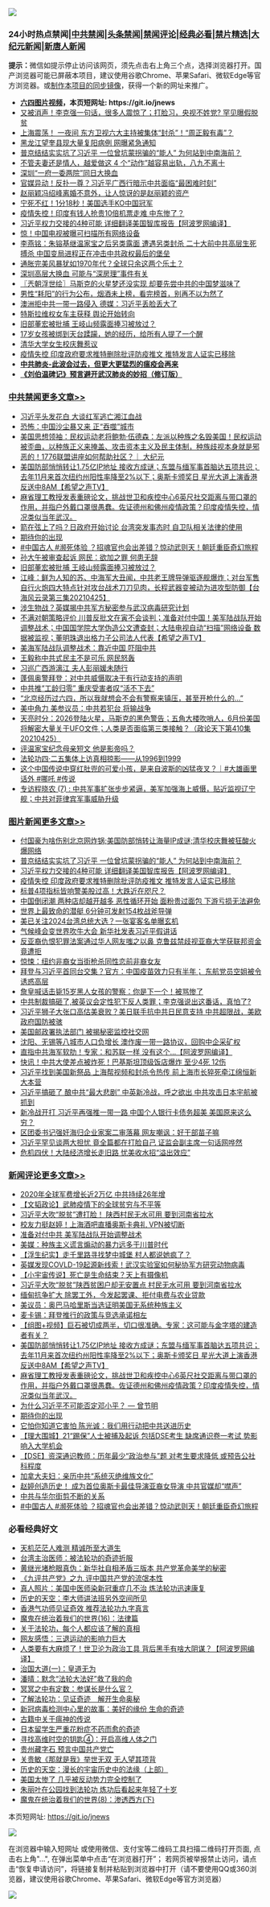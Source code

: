 ![](https://raw.githubusercontent.com/fqnews/bnews/master/64photo/fqnews-qr.jpg)

<div id="tt">
<h3>24小时热点禁闻|<a href="#%E4%B8%AD%E5%85%B1%E7%A6%81%E9%97%BB%E6%9B%B4%E5%A4%9A%E6%96%87%E7%AB%A0">中共禁闻</a>|<a href="#%E5%9B%BE%E7%89%87%E6%96%B0%E9%97%BB%E6%9B%B4%E5%A4%9A%E6%96%87%E7%AB%A0">头条禁闻</a>|<a href="#%E6%96%B0%E9%97%BB%E8%AF%84%E8%AE%BA%E6%9B%B4%E5%A4%9A%E6%96%87%E7%AB%A0">禁闻评论|<a href="#%E5%BF%85%E7%9C%8B%E7%BB%8F%E5%85%B8%E5%A5%BD%E6%96%87">经典必看|<a href="/video.md#%E7%A6%81%E7%89%87%E7%B2%BE%E9%80%89">禁片精选</a>|<a href="https://github.com/fqnews/djy/blob/master/gb/nf1351518.md#1">大纪元新闻</a>|<a href="https://github.com/fqnews/ntdtv/blob/master/gb/prog204.md#1">新唐人新闻</a></h3>
<div><b>提示：</b>微信如提示停止访问该网页，须先点击右上角三个点，选择浏览器打开。国产浏览器可能已屏蔽本项目，建议使用谷歌Chrome、苹果Safari、微软Edge等官方浏览器。或<a href="https://github.com/fqnews/bnews/blob/master/%E5%88%B6%E4%BD%9Cgit%E7%A6%81%E9%97%BB%E9%95%9C%E5%83%8F.md">制作本项目的同步镜像</a>，获得一个新的网址来推广。</div>
<ul>
<li><b><a href="http://d1.bdrive.tk/64.mp4" target="_blank">六四图片视频</a>，本页短网址: https://git.io/jnews</b></li>
<li><a href="/cnnews/20210426/1533770.md">又被消声！李克强一句话，很多人震惊了；打脸习，央视不姓党? 罕见曝假脱贫</a></li>
<li><a href="/comments/20210426/1533737.md">上海震荡！ 一夜间 东方卫视六大主持被集体“封杀”！“周正毅有毒”？</a></li>
<li><a href="/cbnews/20210426/1533684.md">黑龙江望奎县现大量复阳病例 网曝紧急通知</a></li>
<li><a href="/topimagenews/20210426/1533900.md">普京结结实实坑了习近平 一位曾坑蒙拐骗的“能人” 为何站到中南海前？</a></li>
<li><a href="/funmedia/20210426/1533741.md">不管夫妻还是情人，越爱做这 4 个“动作”越容易出轨，八九不离十</a></li>
<li><a href="/cnnews/20210426/1533696.md">深圳“一府一委两院”同日大换血</a></li>
<li><a href="/comments/20210426/1533920.md">官媒异动！反扑一尊？习近平广西行暗示中共面临“最困难时刻”</a></li>
<li><a href="/yule/20210426/1533678.md">赵丽颖冯绍峰离婚不意外，让人惊讶的是赵丽颖的资产</a></li>
<li><a href="/cnnews/20210426/1533816.md">宁死不红！1分18秒！美国选手KO中国冠军</a></li>
<li><a href="/cnnews/20210425/1533618.md">疫情失控！印度有钱人抢贵10倍机票走难 中东惨了？</a></li>
<li><a href="/topimagenews/20210426/1533897.md">习近平权力交接的4种可能 详细翻译美国智库报告【阿波罗网编译】</a></li>
<li><a href="/cnnews/20210426/1533971.md">惊！中国电视被曝可扫描所有网络设备</a></li>
<li><a href="/comments/20210426/1534000.md">李燕铭：朱镕基继温家宝之后另类露面 遭遇另类封杀 二十大前中共高层生死搏杀 中国变局进程正在冲击中共政权最后的堡垒</a></li>
<li><a href="/cnnews/20210426/1533632.md">通胀完美风暴犹如1970年代？全球只余这两个乐土？</a></li>
<li><a href="/ssgc/20210426/1533698.md">深圳高层大换血 可能与“深房理”事件有关</a></li>
<li><a href="/ssgc/20210426/1533690.md">〖兲朝浮世绘〗马斯克的火星梦还没实现 却要先尝中共的中国梦滋味了</a></li>
<li><a href="/lifebaike/20210426/1533842.md">男性“耗阳”的行为公布，烟酒未上榜，看完榜首，别再不以为然了</a></li>
<li><a href="/cnnews/20210426/1533703.md">澳洲拒中共一带一路侵入 德媒：习近平丢脸丢大了</a></li>
<li><a href="/headline/20210426/1533663.md">特斯拉维权女车主获释 舆论开始转向</a></li>
<li><a href="/cbnews/20210426/1533967.md">旧部董宏被批捕 王岐山频露面捧习被放过？</a></li>
<li><a href="/lifebaike/20210426/1533742.md">17岁女孩被绑到天台蹂躏，她的经历，给所有人提了一个醒</a></li>
<li><a href="/headline/20210426/1533739.md">清华大学女生校庆舞惹议</a></li>
<li><a href="/topimagenews/20210426/1533645.md">疫情失控 印度政府要求推特删除批评防疫推文 推特发言人证实已移除</a></li>
<li><b><a href="/comments/20200211/1275071.md" target="_blank">中共肺炎-此波会过去，但更大更猛烈的瘟疫会再来</a></b></li>
<li><b><a href="/comments/20200207/1272816.md" target="_blank">《刘伯温碑记》预言避开武汉肺炎的妙招（修订版）</a></b></li>
</ul>
</div>

<div class="catlist">
<h3><a href="/cbnews/" target="_blank">中共禁闻</a><span><a href="/cbnews/" target="_blank" rel="nofollow">更多文章>></a></span></h3>
<ul>
<li><a href="/cbnews/20210426/1534232.md" target="_blank">习近平头发花白 大谈红军逃亡湘江血战</a></li>
<li><a href="/cbnews/20210426/1534185.md" target="_blank">恐怖：中国沙尘暴又来 正“吞噬”城市</a></li>
<li><a href="/cbnews/20210426/1534154.md" target="_blank">美国思想领袖：民权运动老将鲍勃·伍德森：左派以种族之名毁美国！民权运动被歪曲，以种族正义来掩盖、攻击资本主义及民主体制，种族歧视本身就是邪恶的！1776联盟讲座如何帮助社区？｜ 大纪元</a></li>
<li><a href="/comments/20210426/1534128.md" target="_blank">美国防部悄悄转让1.75亿IP地址 接收方成谜；东盟与缅军事首脑达五项共识；去年11月来首次纽约州阳性率降至2%以下；奥斯卡颁奖日 星光大道上演香港反送中8AM【希望之声TV】</a></li>
<li><a href="/comments/20210426/1534117.md" target="_blank">麻省理工教授发表重磅论文，挑战世卫和疾控中心6英尺社交距离与带口罩的作用，并指户外戴口罩很愚蠢。佐证德州和佛州疫情政策？印度疫情失控，情况类似当年武汉。</a></li>
<li><a href="/cbnews/20210426/1534114.md" target="_blank">箭在弦上了吗？日政府开始讨论 台湾突发事态时 自卫队相关法律的使用</a></li>
<li><a href="/comments/20210426/1534112.md" target="_blank">期待你的出现</a></li>
<li><a href="/comments/20210426/1534047.md" target="_blank">#中国古人 #濒死体验 ？招魂官也会出差错？惊动武则天！朝廷重臣奇幻旅程</a></li>
<li><a href="/cbnews/20210426/1534041.md" target="_blank">孙大午被审查起诉 网民：欲加之罪 何患无辞</a></li>
<li><a href="/cbnews/20210426/1533967.md" target="_blank">旧部董宏被批捕 王岐山频露面捧习被放过？</a></li>
<li><a href="/cbnews/20210426/1533956.md" target="_blank">江峰：鲜为人知的苏、中海军大丑闻，中共老王牌导弹驱逐舰爆炸；对台军售自行火炮四大特点针对攻台战术刀刀见肉，长程武器变被动为进攻型防御【台海风云录第三集20210425】</a></li>
<li><a href="/cbnews/20210426/1533915.md" target="_blank">涉生物战？英媒揭中共军方秘密参与武汉病毒研究计划</a></li>
<li><a href="/comments/20210426/1533912.md" target="_blank">不满对朝策略评价 川普反批文在寅不会谈判；准备对付中国！美军陆战队开始调整战术；中国国学院大学伪造公文遭查封；大陆电视自动“扫描”网络设备 数据被监视；董明珠退出格力子公司法人代表【希望之声TV】</a></li>
<li><a href="/cbnews/20210426/1533901.md" target="_blank">美海军陆战队调整战术：靠近中国 吓阻中共</a></li>
<li><a href="/cbnews/20210426/1533884.md" target="_blank">王毅称中共式民主不是可乐 网民怒轰</a></li>
<li><a href="/cbnews/20210426/1533883.md" target="_blank">习巡广西游漓江 夫人彭丽媛未随行</a></li>
<li><a href="/cbnews/20210426/1533882.md" target="_blank">蓬佩奥警拜登：对中共威慑取决于有行动支持的声明</a></li>
<li><a href="/cbnews/20210426/1533849.md" target="_blank">中共推“工龄归零” 重庆受害者叹“活不下去”</a></li>
<li><a href="/cbnews/20210426/1533835.md" target="_blank">&#8220;北京经历过六四，所以我就想会不会有警察来镇压，甚至开枪什么的…&#8221;</a></li>
<li><a href="/cbnews/20210426/1533834.md" target="_blank">美中角力 美参议员：中共若犯台 将输战争</a></li>
<li><a href="/cbnews/20210426/1533832.md" target="_blank">天亮时分：2026登陆火星，马斯克的黑色警告；五角大楼吹哨人，6月份美国将解密大量关于UFO文件；人类是否面临第三类接触？（政论天下第410集 20210425）</a></li>
<li><a href="/cbnews/20210426/1533823.md" target="_blank">评温家宝纪念母亲短文 他是影帝吗？</a></li>
<li><a href="/cbnews/20210426/1533594.md" target="_blank">法轮功四·二五集体上访真相掠影——从1996到1999</a></li>
<li><a href="/comments/20210426/1533783.md" target="_blank">这个中国传说中穿红肚兜的可爱小孩，是来自波斯的凶猛夜叉？｜#大雄画里话外 #哪吒 #传说</a></li>
<li><a href="/comments/20210426/1533779.md" target="_blank">专访程晓农 (7) : 中共军事扩张步步紧逼，美军加强海上威慑，贴近监视辽宁舰；中共对菲律宾军事威胁升级</a></li>

</ul>
</div>
<div class="catlist">
<h3><a href="/topimagenews/" target="_blank">图片新闻</a><span><a href="/topimagenews/" target="_blank" rel="nofollow">更多文章>></a></span></h3>
<ul>
<li><a href="/topimagenews/20210426/1534079.md" target="_blank">付国豪为啥伤别北京网炸锅;美国防部悄转让海量IP成谜;清华校庆舞被狂酸火爆网络</a></li>
<li><a href="/topimagenews/20210426/1533900.md" target="_blank">普京结结实实坑了习近平 一位曾坑蒙拐骗的“能人” 为何站到中南海前？</a></li>
<li><a href="/topimagenews/20210426/1533897.md" target="_blank">习近平权力交接的4种可能 详细翻译美国智库报告【阿波罗网编译】</a></li>
<li><a href="/topimagenews/20210426/1533645.md" target="_blank">疫情失控 印度政府要求推特删除批评防疫推文 推特发言人证实已移除</a></li>
<li><a href="/topimagenews/20210425/1533627.md" target="_blank">标普4项指标皆响警美股过高！大跌近在咫尺？</a></li>
<li><a href="/topimagenews/20210425/1533470.md" target="_blank">中国倒闭潮 两种店却越开越多 恶性循环开始 面粉贵过面包 下游亏损无法避免</a></li>
<li><a href="/topimagenews/20210425/1533462.md" target="_blank">世界上最致命的潜艇 6分钟可发射154枚战斧导弹</a></li>
<li><a href="/topimagenews/20210425/1533283.md" target="_blank">美已关注2024台湾总统大选？一张宴客名单曝玄机</a></li>
<li><a href="/topimagenews/20210425/1533227.md" target="_blank">气候峰会变世界吹牛大会 新华社发表习近平假讲话</a></li>
<li><a href="/topimagenews/20210425/1533171.md" target="_blank">反亚裔仇恨犯罪法案通过华人网友嗤之以鼻 克鲁兹禁歧视亚裔大学获联邦资金竟遭拒</a></li>
<li><a href="/topimagenews/20210423/1532370.md" target="_blank">惊悚：纽约非裔女当街枪杀同性恋前非裔女友</a></li>
<li><a href="/topimagenews/20210423/1532314.md" target="_blank">拜登与习近平首同台交集？官方：中国疫苗效力只有半年； 东航党员空姐被令诱惑高层</a></li>
<li><a href="/topimagenews/20210423/1532106.md" target="_blank">詹皇喊话击毙15岁黑人女孩的警察：你是下一个！被骂惨了</a></li>
<li><a href="/topimagenews/20210423/1532061.md" target="_blank">中共制裁搞砸了,被英议会定性犯下反人类罪；李克强说出这番话，真怕了?</a></li>
<li><a href="/topimagenews/20210423/1531789.md" target="_blank">习近平狮子大张口高估美衰败？美日联手抗中共日民意支持 中共超限战，美欧政府国防被骇</a></li>
<li><a href="/topimagenews/20210423/1531772.md" target="_blank">美国邮政署执法部门 被揭秘密监控社交网</a></li>
<li><a href="/topimagenews/20210422/1531590.md" target="_blank">沈阳、无锡等八城市人口负增长 澳作废一带一路协议，回购中企采矿权</a></li>
<li><a href="/topimagenews/20210422/1531480.md" target="_blank">直指中共海军软肋！专家：和苏联一样 没有这个&#8230;【阿波罗网编译】</a></li>
<li><a href="/topimagenews/20210422/1531203.md" target="_blank">快讯！中共大使差点被炸死！巴基斯坦顶级饭店爆炸 至少4死 12伤</a></li>
<li><a href="/topimagenews/20210422/1531149.md" target="_blank">习近平找到美国新祭品 上海帮视频和封杀令热传 前上海市长猝死牵江绵恒新大本营</a></li>
<li><a href="/topimagenews/20210422/1531040.md" target="_blank">习近平搞砸了 酿中共“最大悲剧” 中英新冷战，呼之欲出 中共攻击日本宇航被抓到</a></li>
<li><a href="/topimagenews/20210421/1530786.md" target="_blank">新冷战开打 习近平再强推一带一路 中国个人银行卡债务超美 美国原来这么穷？</a></li>
<li><a href="/topimagenews/20210421/1530649.md" target="_blank">区团委书记强奸海归企业家案二审落幕 网友嘲讽：好干部苗子嘛</a></li>
<li><a href="/topimagenews/20210421/1530628.md" target="_blank">习近平罕见谈两大担忧 竟全篇都在打脸自己 证监会副主席一句话网哗然</a></li>
<li><a href="/topimagenews/20210421/1530308.md" target="_blank">危机四伏！大陆经济增长走旧路 忧美收水招“溢出效应”</a></li>

</ul>
</div>
<div class="catlist">
<h3><a href="/comments/" target="_blank">新闻评论</a><span><a href="/comments/" target="_blank" rel="nofollow">更多文章>></a></span></h3>
<ul>
<li><a href="/comments/20210426/1534239.md" target="_blank">2020年全球军费增长近2万亿 中共持续26年增</a></li>
<li><a href="/comments/20210426/1534235.md" target="_blank">【文韬政论】武肺疫情下的全球贫穷与不平等</a></li>
<li><a href="/comments/20210426/1534216.md" target="_blank">习近平大吹“脱贫”遭打脸！ 陕西村民无水可用 要到河南省拉水</a></li>
<li><a href="/comments/20210426/1534215.md" target="_blank">校友力挺赵婷！上海酒吧直播奥斯卡典礼 VPN被切断</a></li>
<li><a href="/comments/20210426/1534206.md" target="_blank">准备对付中共 美军陆战队开始调整战术</a></li>
<li><a href="/comments/20210426/1534193.md" target="_blank">美媒：种族主义谎言煽动的暴力远多于川普时代</a></li>
<li><a href="/comments/20210426/1534186.md" target="_blank">【浮生纪实】走千里路寻找梦中城堡 村人都说她疯了？</a></li>
<li><a href="/comments/20210426/1534184.md" target="_blank">英媒发现COVLD-19起源新线索！武汉实验室如何秘协军方研究动物病毒</a></li>
<li><a href="/comments/20210426/1534183.md" target="_blank">【小宇宙传说】死亡是生命结束？天上有摄像机</a></li>
<li><a href="/comments/20210426/1534182.md" target="_blank">习近平大吹“脱贫”陕西贫困户却无安置点 村民无水可用 要到河南省拉水</a></li>
<li><a href="/comments/20210426/1534181.md" target="_blank">缅甸抗争扩大 除罢工外，今发起罢课、拒付电费与农业贷款</a></li>
<li><a href="/comments/20210426/1534169.md" target="_blank">美议员：奥巴马哈里斯当选证明美国无系统种族主义</a></li>
<li><a href="/comments/20210426/1534168.md" target="_blank">麦卡锡：拜登推行的政策与竞选承诺相左</a></li>
<li><a href="/comments/20210426/1534140.md" target="_blank">【组图+视频】巨石被切成两半，切口很准确。专家：这可能与金字塔的建造者有关？</a></li>
<li><a href="/comments/20210426/1534128.md" target="_blank">美国防部悄悄转让1.75亿IP地址 接收方成谜；东盟与缅军事首脑达五项共识；去年11月来首次纽约州阳性率降至2%以下；奥斯卡颁奖日 星光大道上演香港反送中8AM【希望之声TV】</a></li>
<li><a href="/comments/20210426/1534117.md" target="_blank">麻省理工教授发表重磅论文，挑战世卫和疾控中心6英尺社交距离与带口罩的作用，并指户外戴口罩很愚蠢。佐证德州和佛州疫情政策？印度疫情失控，情况类似当年武汉。</a></li>
<li><a href="/comments/20210426/1533978.md" target="_blank">为什么习近平不可能否定邓小平？ — 曾节明</a></li>
<li><a href="/comments/20210426/1534112.md" target="_blank">期待你的出现</a></li>
<li><a href="/comments/20210426/1534108.md" target="_blank">它怕你知道它害怕 陈光诚：我们用行动把中共送进历史</a></li>
<li><a href="/comments/20210426/1534104.md" target="_blank">【理大围城】21“踢保”人士被捕及起诉 包括DSE考生 缺席通识卷一考试 势影响入大学机会</a></li>
<li><a href="/comments/20210426/1534103.md" target="_blank">【DSE】资深通识教师：历年最少“政治参与”题 对考生要求降低 或预告公社科程度</a></li>
<li><a href="/comments/20210426/1534065.md" target="_blank">加拿大夫妇：亲历中共“系统灭绝维族文化”</a></li>
<li><a href="/comments/20210426/1534061.md" target="_blank">赵婷创造历史！ 成为首位奥斯卡最佳导演亚裔女导演 中共官媒却“噤声”</a></li>
<li><a href="/comments/20210426/1534058.md" target="_blank">中共与华尔街剪不断的关系</a></li>
<li><a href="/comments/20210426/1534047.md" target="_blank">#中国古人 #濒死体验 ？招魂官也会出差错？惊动武则天！朝廷重臣奇幻旅程</a></li>

</ul>
</div>

<div class="catlist">
<h3>必看经典好文</h3>
<ul>
<li><a href="/comments/20210302/1496716.md" target="_blank">天机茫茫人难测 精诚所至大道生</a></li>
<li><a href="/comments/20200801/1373219.md" target="_blank">台湾主治医师：被法轮功的奇迹折服</a></li>
<li><a href="/lifebaike/20180921/1001174.md" target="_blank">黄继光堵枪眼真伪：新华社自相矛盾三版本 共产党革命美学的秘密</a></li>
<li><a href="/bookonline/20131116/201045.md" target="_blank">《九评共产党》之九 评中国共产党的流氓本性</a></li>
<li><a href="/comments/20210215/1487728.md" target="_blank">真人照片：美国中医师染新冠重症几不治 炼法轮功迅速康复</a></li>
<li><a href="/tculture/20121025/73064.md" target="_blank">历史的天空：李大师讲法班另外空间所见</a></li>
<li><a href="/comments/20200517/1330064.md" target="_blank">香港气功师见证奇效 推荐法轮功九字真言</a></li>
<li><a href="/topimagenews/20180615/958090.md" target="_blank">魔鬼在统治着我们的世界(16)：法律篇</a></li>
<li><a href="/topimagenews/20161125/619230.md" target="_blank">关于法轮功，每个人都应该了解的真相</a></li>
<li><a href="/cbnews/20200126/1265515.md" target="_blank">网友感悟：三退运动的影响力巨大</a></li>
<li><a href="/cnnews/20201226/1455352.md" target="_blank">人类要有大麻烦了！世卫沦为政治工具 背后黑手有啥大阴谋？【阿波罗网编译】</a></li>
<li><a href="/cbnews/20180307/911097.md" target="_blank">治国大道(一)：皇道无为</a></li>
<li><a href="/comments/20210312/1502968.md" target="_blank">潘晴：默念“法轮大法好”救了我的命</a></li>
<li><a href="/tculture/20200812/1378929.md" target="_blank">冥冥之中有定数：参谋长是什么官？</a></li>
<li><a href="/comments/20200307/1289968.md" target="_blank">了解法轮功：见证奇迹　解开生命奥秘</a></li>
<li><a href="/cbnews/20210421/1530674.md" target="_blank">新冠病毒检测中心里的故事：美好的缘份 生命的奇迹</a></li>
<li><a href="/ccpdope/20200531/1337409.md" target="_blank">古籍中关于瘟神的传说</a></li>
<li><a href="/comments/20210324/1511732.md" target="_blank">日本留学生严重花粉症不药而愈的奇迹</a></li>
<li><a href="/comments/20210329/1515018.md" target="_blank">寻找高维时空的钥匙④：开启高维人体之门</a></li>
<li><a href="/comments/20210226/1494382.md" target="_blank">贵州藏字石 预言中国共产党亡</a></li>
<li><a href="/topimagenews/20170331/738673.md" target="_blank">关贵敏《那就是我》举世无双 无人望其项背</a></li>
<li><a href="/tculture/20121025/73065.md" target="_blank">历史的天空：漫长的宇宙历史中的法缘（上部）</a></li>
<li><a href="/comments/20200624/1349702.md" target="_blank">美国太惨了 几乎被反动势力完全控制了</a></li>
<li><a href="/comments/20210216/1488271.md" target="_blank">朱丽叶在公园找到法轮功 炼功后看起来年轻了十岁</a></li>
<li><a href="/topimagenews/20180527/948714.md" target="_blank">魔鬼在统治着我们的世界(8)：渗透西方(下)</a></li>

</ul>
</div>

本页短网址: https://git.io/jnews

![](https://raw.githubusercontent.com/fqnews/bnews/master/64photo/fqnews-qr.jpg)

在浏览器中输入短网址 或使用微信、支付宝等二维码工具扫描二维码打开页面, 点击右上角"...", 在弹出菜单中点击“在浏览器打开”； 若网页被举报禁止访问，请点击“恢复申请访问”，将链接复制并粘贴到浏览器中打开（请不要使用QQ或360浏览器，建议使用谷歌Chrome、苹果Safari、微软Edge等官方浏览器）

![](https://raw.githubusercontent.com/fqnews/bnews/master/64photo/wx.jpg)